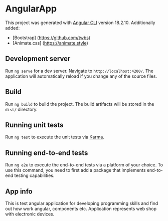 # AngularApp

This project was generated with [Angular CLI](https://github.com/angular/angular-cli) version 18.2.10.
Additionally added:
- [Bootstrap] (https://github.com/twbs) 
- [Animate.css] (https://animate.style)

## Development server

Run `ng serve` for a dev server. Navigate to `http://localhost:4200/`. The application will automatically reload if you change any of the source files.

## Build

Run `ng build` to build the project. The build artifacts will be stored in the `dist/` directory.

## Running unit tests

Run `ng test` to execute the unit tests via [Karma](https://karma-runner.github.io).

## Running end-to-end tests

Run `ng e2e` to execute the end-to-end tests via a platform of your choice. To use this command, you need to first add a package that implements end-to-end testing capabilities.

## App info
This is test angular application for developing programming skills and find out how work angular, components etc. Application represents web shop with electronic devices.